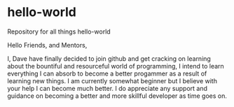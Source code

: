 # hello-world
Repository for all things hello-world

Hello Friends, and Mentors,

I, Dave have finally decided to join github and get cracking on learning about the bountiful and resourceful world of programming, I intend to learn everything I can absorb to become a better progammer as a result of learning new things. I am currently somewhat beginner but I believe with your help I can become much better. I do appreciate any support and guidance on becoming a better and more skillful developer as time goes on.
